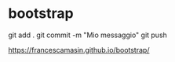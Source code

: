 # bootstrap

git add .
git commit -m "Mio messaggio"
git push

https://francescamasin.github.io/bootstrap/
